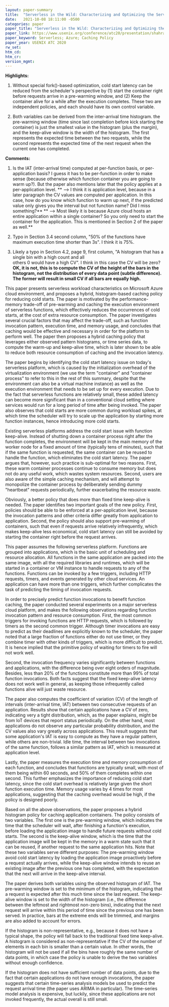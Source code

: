 ```yaml
---
layout: paper-summary
title:  "Serverless in the Wild: Characterizing and Optimizing the Serverless Workload at a Large Cloud Provider"
date:   2021-10-08 18:11:00 -0500
categories: paper
paper_title: "Serverless in the Wild: Characterizing and Optimizing the Serverless Workload at a Large Cloud Provider"
paper_link: https://www.usenix.org/conference/atc20/presentation/shahrad
paper_keyword: Serverless; Azure; Caching Policy
paper_year: USENIX ATC 2020
rw_set:
htm_cd:
htm_cr:
version_mgmt:
---
```


**Highlights:**

1. Without special fork()-based optimization, cold start latency can be reduced from the scheduler's perspective 
   by (1) start the container right before requests arrive in a pre-warming window, and 
   (2) Keep the container alive for a while after the
   execution completes. These two are independent policies, and each should have its own control variable. 

2. Both variables can be derived from the inter-arrival time histogram. the pre-warming window (time since
   last completion before kick starting the container) is just the smallest value in the histogram (plus the
   margin), and the keep-alive window is the width of the histogram.
   The first represents the expected time between the two requests, while the second represents the 
   expected time of the next request when the current one has completed.

**Comments:**

1. Is the IAT (inter-arrival time) computed at per-function basis, or per-application basis? I guess it has to be 
   per-function in order to make sense (because otherwise which function container you are going to warm up?).
   But the paper also mentions later that the policy applies at a per-application level.
   ** --> I think it is application level, because in a later paragraph the CV values are computed per application.
     In this case, how do you know which function to warm up next, if the predicted value only gives you the 
     interval but not function name? Did I miss something?**
   ** --> Most likely it is because Azure cloud hosts an entire application within a single container? So you only
      need to start the container for the application. This is mentioned in Section 2 of the paper as well.**

2. Typo in Section 3.4 second column, "50% of the functions have maximum execution time shorter than 3s". 
   I think it is 75%.

3. Likely a typo in Section 4.2, page 9, first column, "A histogram that has a single bin with a high count and all   
   others 0 would have a high CV". I think in this case the CV will be zero?
   **OK, it is not, this is to compute the CV of the height of the bars in the histogram, not the distribution
     of every data point (subtle difference). The former will result in small CV if all bars are equally high.**

This paper presents serverless workload characteristics on Microsoft Azure cloud environment, and proposes a 
hybrid, histogram-based caching policy for reducing cold starts.
The paper is motivated by the performance-memory trade-off of pre-warming and caching the execution environment of 
serverless functions, which effectively reduces the occurrences of cold starts, at the cost of extra resource 
consumption. 
The paper investigates several crucial factors that may affect the trade-off, such as function invocation
pattern, execution time, and memory usage, and concludes that caching would be effective and necessary in order for the
platform to perform well. 
The paper then proposes a hybrid caching policy that leverages either observed pattern histograms, or time series
data, to compute the warm-up and keep-alive time, which is later shown to be able to reduce both resource consumption
of caching and the invocation latency.

The paper begins by identifying the cold start latency issue on today's serverless platform, which is caused by the 
initialization overhead of the virtualization environment (we use the term "container" and "container process" to 
refer to this in the rest of this summary, despite that the environment can also be a virtual machine instance) 
as well as the execution environment that needs to be set up for every execution. Due to the fact that serverless 
functions are relatively small, these added latency can 
become more significant than in a conventional cloud setting where services would run for a long period of time
after being invoked.
The paper also observes that cold starts are more common during workload spikes, at which time the scheduler will try to
scale up the application by starting more function instances, hence introducing more cold starts.

Existing serverless platforms address the cold start issue with function keep-alive. Instead of shutting down a 
container process right after the function completes, the environment will be kept in the main memory of the 
worker node for a fixed amount of time (typically tens of minutes), such that if the same function is requested, 
the same container can be reused to handle the function, which eliminates the cold start latency.
The paper argues that, however, such practice is sub-optimal for two reasons.
First, these warm container processes continue to consume memory but does not do any useful work, which wastes system
resources. Second, users are also aware of the simple caching mechanism, and will attempt to monopolize the 
container process by deliberately sending dummy "heartbeat" requests periodically, further exacerbating the resource
waste.

Obviously, a better policy that does more than fixed time keep-alive is needed. The paper identifies two important
goals of the new policy. First, policies should be able to be enforced at a per-application level, because the 
invocation patterns and other criteria differ greatly from application to application. Second, the policy should 
also support pre-warming of containers, such that even if requests arrive relatively infrequently, which makes 
keep-alive less economical, cold start latency can still be avoided by starting the container right before the 
request arrives.

This paper assumes the following serverless platform. Functions are grouped into applications, which is the basic unit
of scheduling and resource allocation. All functions in the same application are packed into the same image,
with all the required libraries and runtimes, which will be started in a container or VM instance to handle requests 
to any of the functions.
Functions can be invoked by a few triggers, including HTTP requests, timers, and events generated by other cloud 
services. An application can have more than one triggers, which further complicates the task of predicting the timing 
of invocation requests.

In order to precisely predict function invocations to benefit function caching, the paper conducted several experiments
on a major serverless cloud platform, and makes the following observations regarding function invocation pattern
and resource consumption.
First, the most common triggers for invoking functions are HTTP requests, which is followed by timers as the second 
common trigger. Although timer invocations are
easy to predict as their deadlines are explicitly known to the scheduler, the paper noted that a large fraction of 
functions either do not use timer, or they combine timer with other kinds of triggers, which is more difficult to 
predict. It is hence implied that the primitive policy of waiting for timers to fire will not work well. 

Second, the invocation frequency varies significantly between functions and applications, with the difference being
over eight orders of magnitude. Besides, less than 20% of the functions constitute more than 99% of total function
invocations. Both facts suggest that the fixed keep-alive latency does not work well in general, as keeping those
infrequently called functions alive will just waste resource.

The paper also computes the coefficient of variation (CV) of the length of intervals (inter-arrival time, IAT) 
between two consecutive requests
of an application. Results show that certain applications have a CV of zero, indicating very a tight distribution, 
which, as the paper explains, might be from IoT devices that report status periodically.
On the other hand, most applications do not observe any particular probability distribution, and the CV values also
vary greatly across applications. This result suggests that some application's IAT is easy to compute as they have 
a regular pattern, while others are non-trivial.
Idle time, the interval between two invocations of the same function, follows a similar pattern as IAT, which is
measured at application level. 

Lastly, the paper measures the execution time and memory consumption of each function, and concludes that functions 
are typically small, with most of them being within 60 seconds, and 50% of them completes within one second. 
This further emphasizes the importance of reducing cold start latency, since the cold start overhead is relatively
large given the short function execution time.
Memory usage varies by 4 times for most applications, suggesting that the caching overhead would be high, if the 
policy is designed poorly.

Based on all the above observations, the paper proposes a hybrid histogram policy for caching application containers.
The policy consists of two variables. The first one is the pre-warming window, which indicates the time that the
scheduler will wait, after finishing a function's execution, before loading the application image to handle 
future requests without cold starts. 
The second is the keep-alive window, which is the time that the application image will be kept in the memory in 
a warm state such that it can be reused, if another request to the same application hits. 
Note that these two variables serve different purposes: The pre-warming window avoid cold start latency by
loading the application image proactively before a request actually arrives, while the keep-alive window intends
to reuse an existing image after the previous one has completed, with the expectation that the next will arrive
in the keep-alive interval.

The paper derives both variables using the observed histogram of IAT. The pre-warming window is set to the minimum of
the histogram, indicating that a request is expected after this much time since the last request.
The keep-alive window is set to the width of the histogram (i.e., the difference between the leftmost and rightmost
non-zero bins), indicating that the next request will arrive within this period of time since the previous one has
been served. 
In practice, bars at the extreme ends will be trimmed, and margins are also added to account for errors.

If the histogram is non-representative, e.g., because it does not have a typical shape, the policy will fall back
to the traditional fixed time keep-alive. A histogram is considered as non-representative if the CV of the number
of elements in each bin is smaller than a certain value. In other words, the histogram will not be used if 
all the bins have roughly the same number of data points, in which case the policy is unable to derive the 
two variables without enough confidence.

If the histogram does not have sufficient number of data points, due to the fact that certain applications do not 
have enough invocations, the paper suggests that certain time-series analysis models be used to predict the 
request arrival time (the paper uses ARIMA in particular). The time-series model analysis is expensive, but luckily,
since these applications are not invoked frequently, the actual overall is still small.
